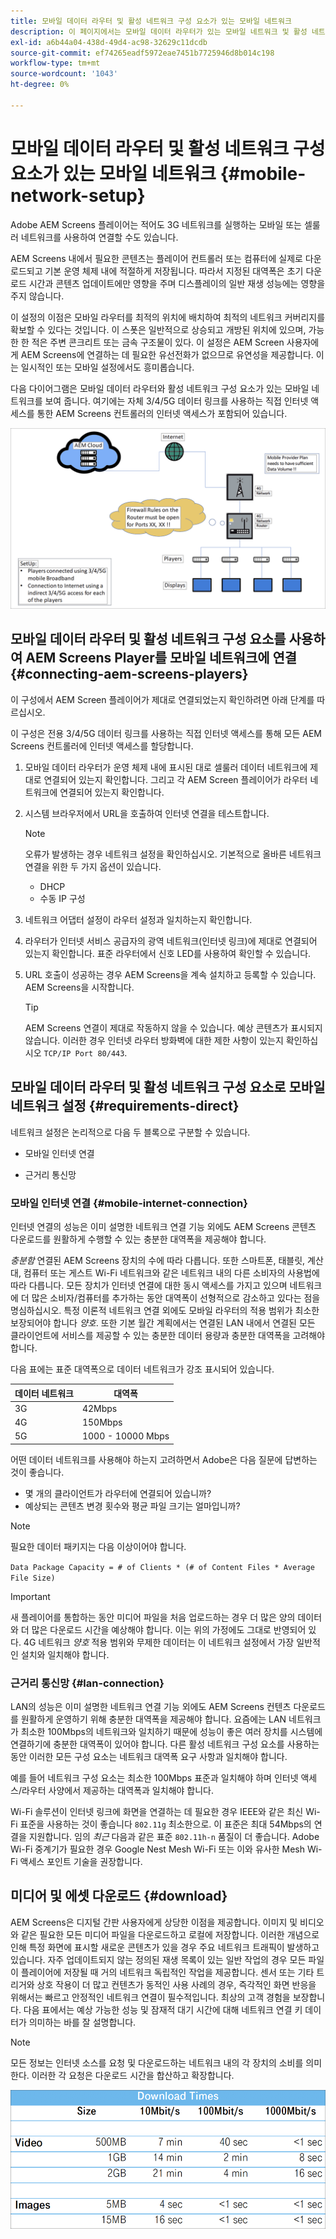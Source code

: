 ```yaml
---
title: 모바일 데이터 라우터 및 활성 네트워크 구성 요소가 있는 모바일 네트워크
description: 이 페이지에서는 모바일 데이터 라우터가 있는 모바일 네트워크 및 활성 네트워크 구성 요소에 대해 설명합니다
exl-id: a6b44a04-438d-49d4-ac98-32629c11dcdb
source-git-commit: ef74265eadf5972eae7451b7725946d8b014c198
workflow-type: tm+mt
source-wordcount: '1043'
ht-degree: 0%

---
```


# 모바일 데이터 라우터 및 활성 네트워크 구성 요소가 있는 모바일 네트워크 {#mobile-network-setup}

Adobe AEM Screens 플레이어는 적어도 3G 네트워크를 실행하는 모바일 또는 셀룰러 네트워크를 사용하여 연결할 수도 있습니다.

AEM Screens 내에서 필요한 콘텐츠는 플레이어 컨트롤러 또는 컴퓨터에 실제로 다운로드되고 기본 운영 체제 내에 적절하게 저장됩니다. 따라서 지정된 대역폭은 초기 다운로드 시간과 콘텐츠 업데이트에만 영향을 주며 디스플레이의 일반 재생 성능에는 영향을 주지 않습니다.

이 설정의 이점은 모바일 라우터를 최적의 위치에 배치하여 최적의 네트워크 커버리지를 확보할 수 있다는 것입니다. 이 스폿은 일반적으로 상승되고 개방된 위치에 있으며, 가능한 한 적은 주변 콘크리트 또는 금속 구조물이 있다.
이 설정은 AEM Screen 사용자에게 AEM Screens에 연결하는 데 필요한 유선전화가 없으므로 유연성을 제공합니다. 이는 일시적인 또는 모바일 설정에서도 흥미롭습니다.

다음 다이어그램은 모바일 데이터 라우터와 활성 네트워크 구성 요소가 있는 모바일 네트워크를 보여 줍니다. 여기에는 자체 3/4/5G 데이터 링크를 사용하는 직접 인터넷 액세스를 통한 AEM Screens 컨트롤러의 인터넷 액세스가 포함되어 있습니다.

![](/help/using/assets/mobile-network-1.png)

## 모바일 데이터 라우터 및 활성 네트워크 구성 요소를 사용하여 AEM Screens Player를 모바일 네트워크에 연결 {#connecting-aem-screens-players}

이 구성에서 AEM Screen 플레이어가 제대로 연결되었는지 확인하려면 아래 단계를 따르십시오.

이 구성은 전용 3/4/5G 데이터 링크를 사용하는 직접 인터넷 액세스를 통해 모든 AEM Screens 컨트롤러에 인터넷 액세스를 할당합니다.

1. 모바일 데이터 라우터가 운영 체제 내에 표시된 대로 셀룰러 데이터 네트워크에 제대로 연결되어 있는지 확인합니다. 그리고 각 AEM Screen 플레이어가 라우터 네트워크에 연결되어 있는지 확인합니다.
1. 시스템 브라우저에서 URL을 호출하여 인터넷 연결을 테스트합니다.

   >[!NOTE]
   >오류가 발생하는 경우 네트워크 설정을 확인하십시오. 기본적으로 올바른 네트워크 연결을 위한 두 가지 옵션이 있습니다.
   >* DHCP
   >* 수동 IP 구성

1. 네트워크 어댑터 설정이 라우터 설정과 일치하는지 확인합니다.

1. 라우터가 인터넷 서비스 공급자의 광역 네트워크(인터넷 링크)에 제대로 연결되어 있는지 확인합니다. 표준 라우터에서 신호 LED를 사용하여 확인할 수 있습니다.
1. URL 호출이 성공하는 경우 AEM Screens을 계속 설치하고 등록할 수 있습니다. AEM Screens을 시작합니다.

   >[!TIP]
   >AEM Screens 연결이 제대로 작동하지 않을 수 있습니다. 예상 콘텐츠가 표시되지 않습니다. 이러한 경우 인터넷 라우터 방화벽에 대한 제한 사항이 있는지 확인하십시오 `TCP/IP Port 80/443`.


## 모바일 데이터 라우터 및 활성 네트워크 구성 요소로 모바일 네트워크 설정 {#requirements-direct}

네트워크 설정은 논리적으로 다음 두 블록으로 구분할 수 있습니다.

* 모바일 인터넷 연결

* 근거리 통신망

### 모바일 인터넷 연결 {#mobile-internet-connection}

인터넷 연결의 성능은 이미 설명한 네트워크 연결 기능 외에도 AEM Screens 콘텐츠 다운로드를 원활하게 수행할 수 있는 충분한 대역폭을 제공해야 합니다.

*충분함* 연결된 AEM Screens 장치의 수에 따라 다릅니다. 또한 스마트폰, 태블릿, 계산대, 컴퓨터 또는 게스트 Wi-Fi 네트워크와 같은 네트워크 내의 다른 소비자의 사용법에 따라 다릅니다.
모든 장치가 인터넷 연결에 대한 동시 액세스를 가지고 있으며 네트워크에 더 많은 소비자/컴퓨터를 추가하는 동안 대역폭이 선형적으로 감소하고 있다는 점을 명심하십시오.
특정 이론적 네트워크 연결 외에도 모바일 라우터의 적용 범위가 최소한 보장되어야 합니다 *양호*. 또한 기본 월간 계획에서는 연결된 LAN 내에서 연결된 모든 클라이언트에 서비스를 제공할 수 있는 충분한 데이터 용량과 충분한 대역폭을 고려해야 합니다.

다음 표에는 표준 대역폭으로 데이터 네트워크가 강조 표시되어 있습니다.

| 데이터 네트워크 | 대역폭 |
|--- |--- |
| 3G | 42Mbps |
| 4G | 150Mbps |
| 5G | 1000 - 10000 Mbps |

어떤 데이터 네트워크를 사용해야 하는지 고려하면서 Adobe은 다음 질문에 답변하는 것이 좋습니다.

* 몇 개의 클라이언트가 라우터에 연결되어 있습니까?
* 예상되는 콘텐츠 변경 횟수와 평균 파일 크기는 얼마입니까?

>[!NOTE]
>
>필요한 데이터 패키지는 다음 이상이어야 합니다.
>
>`Data Package Capacity = # of Clients * (# of Content Files * Average File Size)`

>[!IMPORTANT]
>
>새 플레이어를 통합하는 동안 미디어 파일을 처음 업로드하는 경우 더 많은 양의 데이터와 더 많은 다운로드 시간을 예상해야 합니다. 이는 위의 가정에도 그대로 반영되어 있다. 4G 네트워크 *양호* 적용 범위와 무제한 데이터는 이 네트워크 설정에서 가장 일반적인 설치와 일치해야 합니다.


### 근거리 통신망 {#lan-connection}

LAN의 성능은 이미 설명한 네트워크 연결 기능 외에도 AEM Screens 컨텐츠 다운로드를 원활하게 운영하기 위해 충분한 대역폭을 제공해야 합니다. 요즘에는 LAN 네트워크가 최소한 100Mbps의 네트워크와 일치하기 때문에 성능이 좋은 여러 장치를 시스템에 연결하기에 충분한 대역폭이 있어야 합니다. 다른 활성 네트워크 구성 요소를 사용하는 동안 이러한 모든 구성 요소는 네트워크 대역폭 요구 사항과 일치해야 합니다.

예를 들어 네트워크 구성 요소는 최소한 100Mbps 표준과 일치해야 하며 인터넷 액세스/라우터 사양에서 제공하는 대역폭과 일치해야 합니다.

Wi-Fi 솔루션이 인터넷 링크에 화면을 연결하는 데 필요한 경우 IEEE와 같은 최신 Wi-Fi 표준을 사용하는 것이 좋습니다 `802.11g` 최소한으로. 이 표준은 최대 54Mbps의 연결을 지원합니다. 임의 *최근* 다음과 같은 표준 `802.11h-n` 품질이 더 좋습니다. Adobe Wi-Fi 중계기가 필요한 경우 Google Nest Mesh Wi-Fi 또는 이와 유사한 Mesh Wi-Fi 액세스 포인트 기술을 권장합니다.

## 미디어 및 에셋 다운로드 {#download}

AEM Screens은 디지털 간판 사용자에게 상당한 이점을 제공합니다. 이미지 및 비디오와 같은 필요한 모든 미디어 파일을 다운로드하고 로컬에 저장합니다. 이러한 개념으로 인해 특정 화면에 표시할 새로운 콘텐츠가 있을 경우 주요 네트워크 트래픽이 발생하고 있습니다.
자주 업데이트되지 않는 정의된 재생 목록이 있는 일반 작업의 경우 모든 파일이 플레이어에 저장될 때 거의 네트워크 독립적인 작업을 제공합니다.
센서 또는 기타 트리거와 상호 작용이 더 많고 컨텐츠가 동적인 사용 사례의 경우, 즉각적인 화면 반응을 위해서는 빠르고 안정적인 네트워크 연결이 필수적입니다. 최상의 고객 경험을 보장합니다.
다음 표에서는 예상 가능한 성능 및 잠재적 대기 시간에 대해 네트워크 연결 키 데이터가 의미하는 바를 잘 설명합니다.

>[!NOTE]
>
>모든 정보는 인터넷 소스를 요청 및 다운로드하는 네트워크 내의 각 장치의 소비를 의미한다. 이러한 각 요청은 다운로드 시간을 합산하고 확장합니다.

![](/help/using/assets/mobile-router-download.png)
